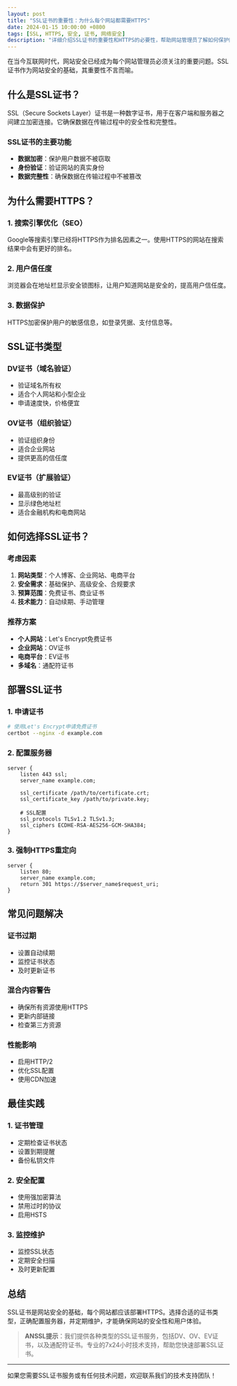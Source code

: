 ```yaml
---
layout: post
title: "SSL证书的重要性：为什么每个网站都需要HTTPS"
date: 2024-01-15 10:00:00 +0800
tags: [SSL, HTTPS, 安全, 证书, 网络安全]
description: "详细介绍SSL证书的重要性和HTTPS的必要性，帮助网站管理员了解如何保护网站安全。"
---
```


在当今互联网时代，网站安全已经成为每个网站管理员必须关注的重要问题。SSL证书作为网站安全的基础，其重要性不言而喻。

## 什么是SSL证书？

SSL（Secure Sockets Layer）证书是一种数字证书，用于在客户端和服务器之间建立加密连接。它确保数据在传输过程中的安全性和完整性。

### SSL证书的主要功能

- **数据加密**：保护用户数据不被窃取
- **身份验证**：验证网站的真实身份
- **数据完整性**：确保数据在传输过程中不被篡改

## 为什么需要HTTPS？

### 1. 搜索引擎优化（SEO）

Google等搜索引擎已经将HTTPS作为排名因素之一。使用HTTPS的网站在搜索结果中会有更好的排名。

### 2. 用户信任度

浏览器会在地址栏显示安全锁图标，让用户知道网站是安全的，提高用户信任度。

### 3. 数据保护

HTTPS加密保护用户的敏感信息，如登录凭据、支付信息等。

## SSL证书类型

### DV证书（域名验证）
- 验证域名所有权
- 适合个人网站和小型企业
- 申请速度快，价格便宜

### OV证书（组织验证）
- 验证组织身份
- 适合企业网站
- 提供更高的信任度

### EV证书（扩展验证）
- 最高级别的验证
- 显示绿色地址栏
- 适合金融机构和电商网站

## 如何选择SSL证书？

### 考虑因素

1. **网站类型**：个人博客、企业网站、电商平台
2. **安全需求**：基础保护、高级安全、合规要求
3. **预算范围**：免费证书、商业证书
4. **技术能力**：自动续期、手动管理

### 推荐方案

- **个人网站**：Let's Encrypt免费证书
- **企业网站**：OV证书
- **电商平台**：EV证书
- **多域名**：通配符证书

## 部署SSL证书

### 1. 申请证书

```bash
# 使用Let's Encrypt申请免费证书
certbot --nginx -d example.com
```

### 2. 配置服务器

```nginx
server {
    listen 443 ssl;
    server_name example.com;
    
    ssl_certificate /path/to/certificate.crt;
    ssl_certificate_key /path/to/private.key;
    
    # SSL配置
    ssl_protocols TLSv1.2 TLSv1.3;
    ssl_ciphers ECDHE-RSA-AES256-GCM-SHA384;
}
```

### 3. 强制HTTPS重定向

```nginx
server {
    listen 80;
    server_name example.com;
    return 301 https://$server_name$request_uri;
}
```

## 常见问题解决

### 证书过期
- 设置自动续期
- 监控证书状态
- 及时更新证书

### 混合内容警告
- 确保所有资源使用HTTPS
- 更新内部链接
- 检查第三方资源

### 性能影响
- 启用HTTP/2
- 优化SSL配置
- 使用CDN加速

## 最佳实践

### 1. 证书管理
- 定期检查证书状态
- 设置到期提醒
- 备份私钥文件

### 2. 安全配置
- 使用强加密算法
- 禁用过时的协议
- 启用HSTS

### 3. 监控维护
- 监控SSL状态
- 定期安全扫描
- 及时更新配置

## 总结

SSL证书是网站安全的基础，每个网站都应该部署HTTPS。选择合适的证书类型，正确配置服务器，并定期维护，才能确保网站的安全性和用户体验。

> **ANSSL提示**：我们提供各种类型的SSL证书服务，包括DV、OV、EV证书，以及通配符证书。专业的7x24小时技术支持，帮助您快速部署SSL证书。

---

如果您需要SSL证书服务或有任何技术问题，欢迎联系我们的技术支持团队！
